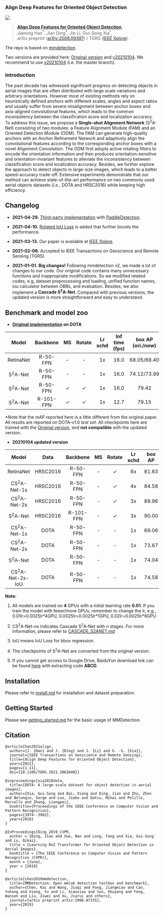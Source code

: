 ### Align Deep Features for Oriented Object Detection

![](demo/network.png)

> **[Align Deep Features for Oriented Object Detection](https://arxiv.org/abs/2008.09397)**,            
> Jiaming Han<sup>\*</sup>, Jian Ding<sup>\*</sup>, Jie Li, Gui-Song Xia<sup>†</sup>,        
> arXiv preprint ([arXiv:2008.09397](https://arxiv.org/abs/2008.09397)) / TGRS ([IEEE Xplore](https://ieeexplore.ieee.org/document/9377550)).

The repo is based on [mmdetection](https://github.com/open-mmlab/mmdetection).

Two versions are provided here: [Original version](https://github.com/csuhan/s2anet/tree/original_version) and [v20210104](https://github.com/csuhan/s2anet). We recommend to use [v20210104](https://github.com/csuhan/s2anet) (i.e. the master branch).

### Introduction
The past decade has witnessed significant progress on detecting objects in aerial images that are often distributed with large scale variations and arbitrary orientations. However most of existing methods rely on heuristically defined anchors with different scales, angles and aspect ratios and usually suffer from severe misalignment between anchor boxes and axis-aligned convolutional features, which leads to the common inconsistency between the classification score and localization accuracy. To address this issue, we propose a **Single-shot Alignment Network** (S<sup>2</sup>A-Net) consisting of two modules: a Feature Alignment Module (FAM) and an Oriented Detection Module (ODM). The FAM can generate high-quality anchors with an Anchor Refinement Network and adaptively align the convolutional features according to the corresponding anchor boxes with a novel Alignment Convolution. The ODM first adopts active rotating filters to encode the orientation information and then produces orientation-sensitive and orientation-invariant features to alleviate the inconsistency between classification score and localization accuracy. Besides, we further explore the approach to detect objects in large-size images, which leads to a better speed-accuracy trade-off. Extensive experiments demonstrate that our method can achieve state-of-the-art performance on two commonly used aerial objects datasets (*i.e.*, DOTA and HRSC2016) while keeping high efficiency.


## Changelog

* **2021-04-29.** [Third-party implementation](https://github.com/PaddlePaddle/PaddleDetection/blob/release/2.0/configs/dota/README.md) with [PaddleDetection](https://github.com/PaddlePaddle/PaddleDetection).

* **2021-04-10.** [Rotated IoU Loss](configs/rotated_iou/README.md) is added that further boosts the performance.

* **2021-03-13.** Our paper is available at [IEEE Xplore](https://ieeexplore.ieee.org/document/9377550).

* **2021-02-06.** Accepted to IEEE Transactions on Geoscience and Remote Sensing (TGRS).

* **2021-01-01.** **Big changes!** Following mmdetection v2, we made a lot of changes to our code. Our original code contains many unnecessary functions and inappropriate modifications. So we modified related codes, e.g, dataset preprocessing and loading, unified function names, iou calculator between OBBs, and evaluation. Besides, we also implement a **Cascade S<sup>2</sup>A-Net**. Compared with previous versions, the updated version is more straightforward and easy to understand. 


## Benchmark and model zoo
* **[Original implementation](https://github.com/csuhan/s2anet/tree/original_version) on DOTA**

|Model          |    Backbone     |    MS  |  Rotate | Lr schd  | Inf time (fps) | box AP (ori./now) | Download|
|:-------------:| :-------------: | :-----:| :-----: | :-----:  | :------------: | :----: | :---------------------------------------------------------------------------------------: |
|RetinaNet      |    R-50-FPN     |   -     |   -    |   1x     |      16.0      |  68.05/68.40 |        [model](https://drive.google.com/file/d/1ZUc8VUDOkTnVA1FFNuINm2U39h0anLPm/view?usp=sharing)        |
|S<sup>2</sup>A-Net         |    R-50-FPN     |   -     |   -    |   1x     |      16.0      |  74.12/73.99|    [model](https://drive.google.com/file/d/19gwDSzCx0uToqI9LyeAg_yXNLgK3sbl_/view?usp=sharing)    |
|S<sup>2</sup>A-Net         |    R-50-FPN     |   ✓     |  ✓     |   1x     |      16.0      |  79.42 |    [model](https://drive.google.com/file/d/1W-JPfoBPHdOxY6KqsD0ZhhLjqNBS7UUN/view?usp=sharing)    |
|S<sup>2</sup>A-Net         |    R-101-FPN    |   ✓     |  ✓     |   1x     |      12.7      |  79.15 |    [model](https://drive.google.com/file/d/1Jkbx-WvKhokEOlWR7WLKxTpH4hDTp-Tb/view?usp=sharing)            |

*Note that the mAP reported here is a little different from the original paper. All results are reported on DOTA-v1.0 *test set*. 
All checkpoints here are trained with the [Original version](https://github.com/csuhan/s2anet/tree/original_version), and **not compatible** with the updated version.

* **20210104 updated version**

|Model                      |Data           |    Backbone     |    MS  |  Rotate | Lr schd  | box AP | Download|
|:-------------:            |:-------------:| :-------------: | :-----:| :-----: | :-----:  | :----: | :---------------------------------------------------------------------------------------: |
|RetinaNet                  |HRSC2016       |    R-50-FPN     |   -    |   ✓    |   6x     |  81.63 |    [cfg](configs/hrsc2016/retinanet_obb_r50_fpn_6x_hrsc2016.py) [model](https://drive.google.com/file/d/1vb3dTsNnyM1EBG81oi0TPfVqwTYAX2WO/view?usp=sharing) [log](https://drive.google.com/file/d/16h1YjoCNLvyja4ik6_unOKwobwAZohfY/view?usp=sharing)        |
|CS<sup>2</sup>A-Net-1s     |HRSC2016       |    R-50-FPN     |   -    |   ✓    |   4x     |  84.58 |    [cfg](configs/hrsc2016/cascade_s2anet_1s_r50_fpn_4x_hrsc2016.py) [model](https://drive.google.com/file/d/1Nu0Xa9DhsQfP5nUic1LVxI9013-xo1w_/view?usp=sharing) [log](https://drive.google.com/file/d/1F50yegKejAxQ9SQg9oxUkaVFmyZX5f0f/view?usp=sharing)        |
|CS<sup>2</sup>A-Net-2s     |HRSC2016       |    R-50-FPN     |   -    |   ✓    |   3x     |  89.96 |    [cfg](configs/hrsc2016/cascade_s2anet_2s_r50_fpn_3x_hrsc2016.py) [model](https://drive.google.com/file/d/1Xa2rDg9-LHvfiRmpCY7Aoow61vIcqSQE/view?usp=sharing) [log](https://drive.google.com/file/d/1vH_VyCVvcoNDga63fU-13Fzkp-nBq95c/view?usp=sharing)        |
|S<sup>2</sup>A-Net         |HRSC2016       |    R-101-FPN    |   -    |   ✓    |   3x     |  90.00 |    [cfg](configs/hrsc2016/s2anet_r101_fpn_3x_hrsc2016.py) [model](https://drive.google.com/file/d/1T11d37BJXA__8t99CttRPHYqqOKtJOVw/view?usp=sharing)    |
|CS<sup>2</sup>A-Net-1s     |DOTA           |    R-50-FPN     |   -    |   -    |   1x     |  69.06 |    [cfg](configs/dota/cascade_s2anet_1s_r50_fpn_1x_dota.py) [model](https://drive.google.com/file/d/13S9dFMVmwQeaojB5mVa6Kw_I0UMAjkct/view?usp=sharing) [log](https://drive.google.com/file/d/1H4_IqNWjLUgyCYLe0xrBsuf3-JQNI8z0/view?usp=sharing)        |
|CS<sup>2</sup>A-Net-2s     |DOTA           |    R-50-FPN     |   -    |   -    |   1x     |  73.67 |    [cfg](configs/dota/cascade_s2anet_2s_r50_fpn_1x_dota.py) [model](https://drive.google.com/file/d/1OOHcMsBzV0OxOSCxhVLO8Vc2dmFKuCYq/view?usp=sharing) [log](https://drive.google.com/file/d/19Eos7bdTrA9VduPTH4AJDvn8SrrijTBU/view?usp=sharing)        |
|S<sup>2</sup>A-Net         |DOTA           |    R-50-FPN     |   -    |   -    |   1x     |  74.04 |    [cfg](configs/dota/s2anet_r50_fpn_1x_dota.py) [model](https://drive.google.com/file/d/1OyKKhc1rgexf8otCex6XGiJIsb8fZBNQ/view?usp=sharing)    |
|CS<sup>2</sup>A-Net-2s-IoU     |DOTA           |    R-50-FPN     |   -    |   -    |   1x     |  74.58 |    [cfg](configs/rotated_iou/cascade_s2anet_2s_r50_fpn_1x_dota_iouloss.py) [model](https://drive.google.com/drive/folders/1Dgzh5dSzzl_hi34KW2HLoHsDcJG_90vE?usp=sharing) [log](#)  

**Note:**

1. All models are trained on **4** GPUs with a initial learning rate **0.01**. If you train the model with fewer/more GPUs, remember to change the lr, e.g., 0.01lr=0.0025lr\*4GPU, 0.0025lr=0.0025lr\*1GPU, 0.02lr=0.0025lr\*8GPU

2. CS<sup>2</sup>A-Net-*n*s indicates Cascade S<sup>2</sup>A-Net with *n* stages. For more information, please refer to [CASCADE_S2ANET.md](docs/CASCADE_S2ANET.md)

3. IoU means IoU Loss for bbox regression. 

4. The checkpoints of S<sup>2</sup>A-Net are converted from the original version.

5. If you cannot get access to Google Drive, BaiduYun download link can be found [here](https://pan.baidu.com/s/1vsRDUD09RMC1hr9yU7Gviw) with extracting code **ABCD**.


## Installation

Please refer to [install.md](docs/INSTALL.md) for installation and dataset preparation.


## Getting Started

Please see [getting_started.md](docs/GETTING_STARTED.md) for the basic usage of MMDetection.



## Citation

```
@article{han2021align,  
  author={J. {Han} and J. {Ding} and J. {Li} and G. -S. {Xia}},  
  journal={IEEE Transactions on Geoscience and Remote Sensing},   
  title={Align Deep Features for Oriented Object Detection},   
  year={2021}, 
  pages={1-11},  
  doi={10.1109/TGRS.2021.3062048}}

@inproceedings{xia2018dota,
  title={DOTA: A large-scale dataset for object detection in aerial images},
  author={Xia, Gui-Song and Bai, Xiang and Ding, Jian and Zhu, Zhen and Belongie, Serge and Luo, Jiebo and Datcu, Mihai and Pelillo, Marcello and Zhang, Liangpei},
  booktitle={Proceedings of the IEEE Conference on Computer Vision and Pattern Recognition},
  pages={3974--3983},
  year={2018}
}

@InProceedings{Ding_2019_CVPR,
  author = {Ding, Jian and Xue, Nan and Long, Yang and Xia, Gui-Song and Lu, Qikai},
  title = {Learning RoI Transformer for Oriented Object Detection in Aerial Images},
  booktitle = {The IEEE Conference on Computer Vision and Pattern Recognition (CVPR)},
  month = {June},
  year = {2019}
}

@article{chen2019mmdetection,
  title={MMDetection: Open mmlab detection toolbox and benchmark},
  author={Chen, Kai and Wang, Jiaqi and Pang, Jiangmiao and Cao, Yuhang and Xiong, Yu and Li, Xiaoxiao and Sun, Shuyang and Feng, Wansen and Liu, Ziwei and Xu, Jiarui and others},
  journal={arXiv preprint arXiv:1906.07155},
  year={2019}
}
```
